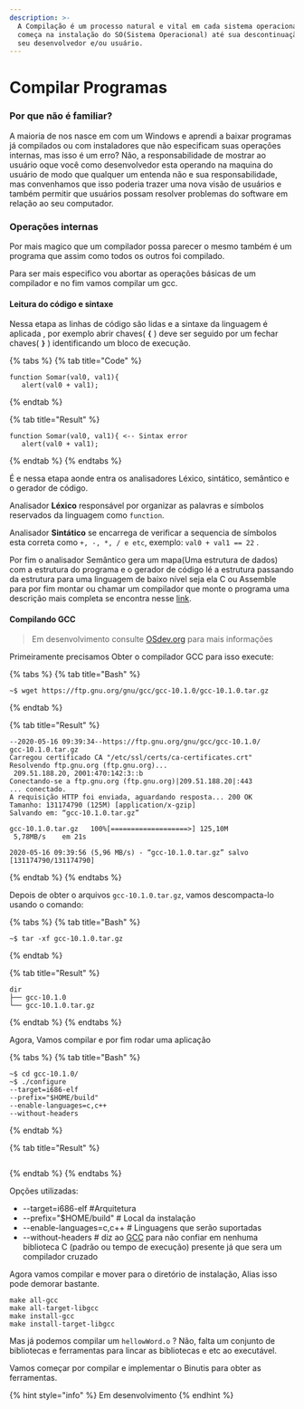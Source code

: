 ```yaml
---
description: >-
  A Compilação é um processo natural e vital em cada sistema operacional que
  começa na instalação do SO(Sistema Operacional) até sua descontinuação pelo
  seu desenvolvedor e/ou usuário.
---
```


# Compilar Programas

### Por que não é familiar?

   A maioria de nos nasce em com um Windows e aprendi a baixar programas já compilados ou com instaladores que não especificam suas operações internas, mas isso é um erro? Não, a responsabilidade de mostrar ao usuário oque você como desenvolvedor esta operando na maquina do usuário  de modo que qualquer um entenda não e sua responsabilidade, mas convenhamos que isso poderia trazer uma nova visão  de usuários e também permitir que usuários possam resolver problemas do software em relação ao seu computador.

### Operações internas

Por mais magico que um compilador possa parecer o mesmo também é um programa que assim como todos os outros foi compilado.

Para ser mais especifico vou abortar as operações básicas de um compilador e no fim vamos compilar um gcc.  

#### Leitura do código e sintaxe

  Nessa etapa as linhas de código são lidas e a sintaxe da linguagem é aplicada , por exemplo abrir chaves\(  **`{`**  \) deve ser seguido por um fechar chaves\(  **`}`** \) identificando um bloco de execução.

{% tabs %}
{% tab title="Code" %}
```text
function Somar(val0, val1){
   alert(val0 + val1); 
```
{% endtab %}

{% tab title="Result" %}
```text
function Somar(val0, val1){ <-- Sintax error
   alert(val0 + val1);
```
{% endtab %}
{% endtabs %}

É e nessa etapa aonde entra os analisadores Léxico, sintático, semântico e o gerador de código.

   Analisador **Léxico** responsável por organizar as palavras e símbolos reservados da linguagem como `function`.

   Analisador **Sintático** se encarrega de verificar a sequencia de símbolos  esta correta como  `+, -, *, / e etc`, exemplo:   `val0 + val1 == 22` .

  Por fim o analisador Semântico gera um mapa\(Uma estrutura de dados\) com a estrutura do programa e o gerador de código lé a estrutura passando da estrutura para uma linguagem de baixo nível seja ela C ou Assemble para por fim montar ou chamar um compilador que monte  o programa uma descrição mais completa se encontra nesse [link](https://sites.icmc.usp.br/delamaro/slidescompiladores/compiladoresfinal.pdf).

#### Compilando GCC 

> Em desenvolvimento consulte [OSdev.org](https://osdev.org) para mais informações

 Primeiramente precisamos Obter o compilador GCC para isso execute:

{% tabs %}
{% tab title="Bash" %}
```text
~$ wget https://ftp.gnu.org/gnu/gcc/gcc-10.1.0/gcc-10.1.0.tar.gz
```
{% endtab %}

{% tab title="Result" %}
```text
--2020-05-16 09:39:34--https://ftp.gnu.org/gnu/gcc/gcc-10.1.0/
gcc-10.1.0.tar.gz
Carregou certificado CA "/etc/ssl/certs/ca-certificates.crt"
Resolvendo ftp.gnu.org (ftp.gnu.org)...
 209.51.188.20, 2001:470:142:3::b
Conectando-se a ftp.gnu.org (ftp.gnu.org)|209.51.188.20|:443
... conectado.
A requisição HTTP foi enviada, aguardando resposta... 200 OK
Tamanho: 131174790 (125M) [application/x-gzip]
Salvando em: “gcc-10.1.0.tar.gz”

gcc-10.1.0.tar.gz   100%[===================>] 125,10M      
 5,78MB/s    em 21s
 
2020-05-16 09:39:56 (5,96 MB/s) - “gcc-10.1.0.tar.gz” salvo 
[131174790/131174790]
```
{% endtab %}
{% endtabs %}

Depois de obter o arquivos `gcc-10.1.0.tar.gz`, vamos descompacta-lo usando o comando:

{% tabs %}
{% tab title="Bash" %}
```text
~$ tar -xf gcc-10.1.0.tar.gz
```
{% endtab %}

{% tab title="Result" %}
```text
dir
├── gcc-10.1.0
└── gcc-10.1.0.tar.gz
```
{% endtab %}
{% endtabs %}

 Agora, Vamos compilar e por fim rodar uma aplicação 

{% tabs %}
{% tab title="Bash" %}
```text
~$ cd gcc-10.1.0/
~$ ./configure 
--target=i686-elf
--prefix="$HOME/build"
--enable-languages=c,c++
--without-headers
```
{% endtab %}

{% tab title="Result" %}
```text

```
{% endtab %}
{% endtabs %}

Opções utilizadas:

* --target=i686-elf                          \#Arquitetura 
* --prefix="$HOME/build"             \# Local da instalação
* --enable-languages=c,c++        \# Linguagens que serão suportadas 
* --without-headers                      \# diz ao [GCC](https://wiki.osdev.org/GCC) para não confiar em nenhuma biblioteca C \(padrão ou tempo de execução\) presente já que sera um compilador cruzado

Agora vamos compilar e mover para o diretório de instalação, Alias isso pode demorar bastante.

```text
make all-gcc
make all-target-libgcc
make install-gcc
make install-target-libgcc
```

Mas já podemos compilar um `hellowWord.o` ? Não, falta um conjunto de bibliotecas e ferramentas para lincar as bibliotecas e etc ao executável.

Vamos começar por compilar e implementar o Binutis para obter as ferramentas.

{% hint style="info" %}
Em desenvolvimento
{% endhint %}

